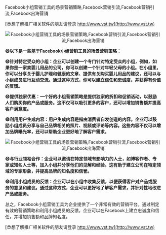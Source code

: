 Facebook小组营销工具的场景营销策略,Facebook营销引流,Facebook营销引流,Facebook出海营销

[😍想了解推广相关软件的朋友请登录 http://www.vst.tw](http://www.vst.tw)

 <center><img src="https://vst.tw/MP4/tuiguang/png/4.png" alt="Facebook小组营销工具的场景营销策略,Facebook营销引流,Facebook营销引流,Facebook出海营销"></center>

**😄以下是一些基于Facebook小组营销工具的场景营销策略：**

**😄针对特定受众的小组：企业可以创建一个专门针对特定受众的小组，例如，如果你是一家卖婴儿用品的公司，你可以创建一个针对年轻父母的小组。在小组里，你可以分享关于婴儿护理和健康的文章、提供有关购买婴儿用品的建议，还可以与小组成员进行互动交流。通过这种方式，你可以建立信任和忠诚度，并获得有价值的反馈。**

**😄提供独家优惠：一个好的小组营销策略是提供独家的折扣和促销活动，以鼓励人们购买你的产品或服务。这不仅可以吸引更多的客户，还可以增加销售额并提高客户满意度。**

**😄利用用户生成内容：用户生成内容是指由消费者自发创造的内容。企业可以鼓励小组成员分享与自己品牌相关的照片、视频或评论等内容。这些内容不仅可以增加品牌曝光率，还可以帮助企业更好地了解客户需求。**

 <center><img src="https://vst.tw/MP4/tuiguang/png/8.png" alt="Facebook小组营销工具的场景营销策略,Facebook营销引流,Facebook营销引流,Facebook出海营销"></center>

**😄与行业领袖合作：企业可以邀请在特定领域有影响力的人士，如博客作者、专家或知名人士等，加入小组并分享他们的见解和经验。这有助于建立公司在特定领域的专家形象，并提高品牌的知名度和信誉。**

**😄利用小组成员的反馈：企业可以在小组中收集反馈，以便获得客户对产品或服务的意见和建议。通过这种方式，企业可以更好地了解客户需求，并针对性地改进产品或服务。**

总之，Facebook小组营销工具为企业提供了一个非常有效的营销平台。通过制定有效的营销策略和利用小组成员的反馈，企业可以在Facebook上建立忠诚度和信任，并增加销售额和品牌知名度。

[😍想了解推广相关软件的朋友请登录 http://www.vst.tw](http://www.vst.tw)



